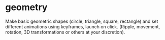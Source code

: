 # geometry

Make basic geometric shapes (circle, triangle, square, rectangle) and set different animations using keyframes, launch on click. (Ripple, movement, rotation, 3D transformations or others at your discretion).
